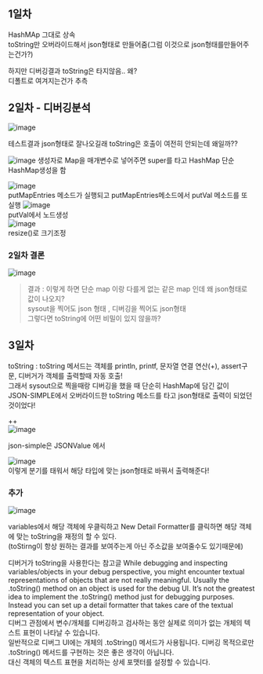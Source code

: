 ## 1일차
HashMAp 그대로 상속  
toString만 오버라이드해서 json형태로 만들어줌(그럼 이것으로 json형태를만들어주는건가?)

하지만 디버깅결과 toString은 타지않음.. 왜?   
디폴트로 여겨지는건가 추측  

## 2일차 - 디버깅분석
![image](https://user-images.githubusercontent.com/97571604/214219506-b518ba70-5ded-4854-81d3-aabc8b9142c3.png)

테스트결과 json형태로 잘나오길래 toString은 호출이 여전히 안되는데 왜일까??

![image](https://user-images.githubusercontent.com/97571604/214220031-91361e4f-8ad4-4826-bb9f-851f4affab09.png)
생성자로 Map을 매개변수로 넣어주면 super를 타고 HashMap 단순 HashMap생성을 함

![image](https://user-images.githubusercontent.com/97571604/214220236-00bc5dd5-efeb-4871-8258-3731f36a946f.png)  
putMapEntries 메소드가 실행되고 putMapEntries메소드에서 putVal 메소드를 또 실행 
![image](https://user-images.githubusercontent.com/97571604/214220579-347831ea-9854-47c6-9392-c870b9dc4fc6.png)  
putVal에서 노드생성   
![image](https://user-images.githubusercontent.com/97571604/214220742-ff7fe81b-7da1-4ad0-8ab7-25008c816fc2.png)    
resize()로 크기조정

### 2일차 결론 
![image](https://user-images.githubusercontent.com/97571604/214222045-249cf2bf-f4f8-4443-b168-b8c52ff3f103.png)

> 결과 : 이렇게 하면 단순 map 이랑 다를게 없는 같은 map 인데 왜 json형태로 값이 나오지?   
> sysout을 찍어도 json 형태 , 디버깅을 찍어도 json형태  
> 그렇다면 toString에 어떤 비밀이 있지 않을까? 
  
    
## 3일차
toString : toString 메서드는 객체를 println, printf, 문자열 연결 연산(+), assert구문, 디버거가 객체를 출력할때 자동 호출!  
그래서 sysout으로 찍을때랑 디버깅을 했을 때 단순히 HashMap에 담긴 값이  
JSON-SIMPLE에서 오버라이드한 toString 메소드를 타고 json형태로 출력이 되었던 것이었다!  

++  
![image](https://user-images.githubusercontent.com/97571604/214223352-24bfc036-98af-4f73-b922-079fc9fe48bb.png)

json-simple은 JSONValue 에서

![image](https://user-images.githubusercontent.com/97571604/214223499-c8c618e8-da21-448c-9ef9-392f572c3e50.png)  
이렇게 분기를 태워서 해당 타입에 맞는 json형태로 바꿔서 출력해준다!




### 추가 
![image](https://user-images.githubusercontent.com/97571604/214224105-9f65d78e-ebe2-4ca6-b494-81f7ba1a33cd.png)

variables에서 해당 객체에 우클릭하고 New Detail Formatter를 클릭하면 해당 객체에 맞는 toString을 재정의 할 수 있다.  
(toStirng이 항상 원하는 결과를 보여주는게 아닌 주소값을 보여줄수도 있기때문에)




디버거가 toString을 사용한다는 참고글
While debugging and inspecting variables/objects in your debug perspective, you might encounter textual representations of objects that are not really meaningful.   Usually the .toString() method on an object is used for the debug UI. It’s not the greatest idea to implement the .toString() method just for debugging purposes.   Instead you can set up a detail formatter that takes care of the textual representation of your object.  
디버그 관점에서 변수/개체를 디버깅하고 검사하는 동안 실제로 의미가 없는 개체의 텍스트 표현이 나타날 수 있습니다.   
일반적으로 디버그 UI에는 개체의 .toString() 메서드가 사용됩니다. 디버깅 목적으로만 .toString() 메서드를 구현하는 것은 좋은 생각이 아닙니다.   
대신 객체의 텍스트 표현을 처리하는 상세 포맷터를 설정할 수 있습니다.
